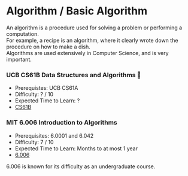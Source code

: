 # Algorithm / Basic Algorithm

An algorithm is a procedure used for solving a problem or performing a computation.<br>
For example, a recipe is an algorithm, where it clearly wrote down the procedure on how to make a dish.<br>
Algorithms are used extensively in Computer Science, and is very important.

### UCB CS61B Data Structures and Algorithms 🎯
- Prerequistes: UCB CS61A
- Difficulty: ? / 10
- Expected Time to Learn: ?
- [CS61B](https://sp24.datastructur.es/)

### MIT 6.006 Introduction to Algorithms
- Prerequisites: 6.0001 and 6.042
- Difficulty: 7 / 10
- Expected Time to Learn: Months to at most 1 year
- [6.006](https://ocw.mit.edu/courses/6-006-introduction-to-algorithms-fall-2011/)

6.006 is known for its difficulty as an undergraduate course.
